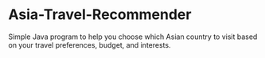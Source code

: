# Asia-Travel-Recommender
Simple Java program to help you choose which Asian country to visit based on your travel preferences, budget, and interests.
